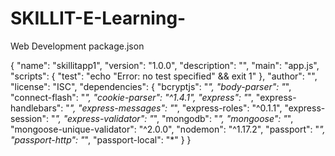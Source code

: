 # SKILLIT-E-Learning-
Web Development
package.json

{
  "name": "skillitapp1",
  "version": "1.0.0",
  "description": "",
  "main": "app.js",
  "scripts": {
    "test": "echo \"Error: no test specified\" && exit 1"
  },
  "author": "",
  "license": "ISC",
  "dependencies": {
    "bcryptjs": "*",
    "body-parser": "*",
    "connect-flash": "*",
    "cookie-parser": "^1.4.1",
    "express": "*",
    "express-handlebars": "*",
    "express-messages": "*",
    "express-roles": "^0.1.1",
    "express-session": "*",
    "express-validator": "*",
    "mongodb": "*",
    "mongoose": "*",
    "mongoose-unique-validator": "^2.0.0",
    "nodemon": "^1.17.2",
    "passport": "*",
    "passport-http": "*",
    "passport-local": "*"
  }
}
